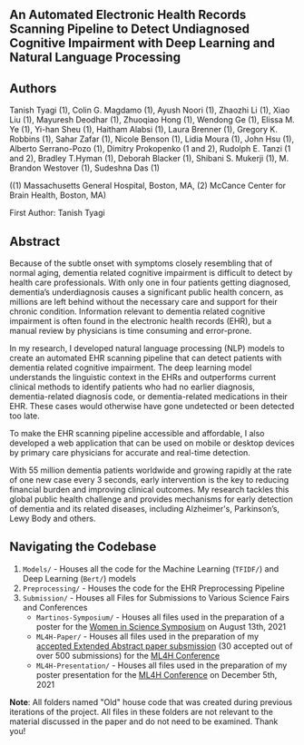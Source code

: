 
## An Automated Electronic Health Records Scanning Pipeline to Detect Undiagnosed Cognitive Impairment with Deep Learning and Natural Language Processing

## Authors
Tanish Tyagi (1), Colin G. Magdamo (1), Ayush Noori (1), Zhaozhi Li (1), Xiao Liu (1), Mayuresh Deodhar (1), Zhuoqiao Hong (1), Wendong Ge (1), Elissa M. Ye (1), Yi-han Sheu (1), Haitham Alabsi (1), Laura Brenner (1), Gregory K. Robbins (1), Sahar Zafar (1), Nicole Benson (1), Lidia Moura (1), John Hsu (1), Alberto Serrano-Pozo (1), Dimitry Prokopenko (1 and 2), Rudolph E. Tanzi (1 and 2), Bradley T.Hyman (1), Deborah Blacker (1), Shibani S. Mukerji (1), M. Brandon Westover (1), Sudeshna Das (1) 

((1) Massachusetts General Hospital, Boston, MA, (2) McCance Center for Brain Health, Boston, MA)

First Author: Tanish Tyagi

## Abstract
Because of the subtle onset with symptoms closely resembling that of normal aging, dementia related cognitive impairment is difficult to detect by health care professionals. With only one in four patients getting diagnosed, dementia’s underdiagnosis causes a significant public health concern, as millions are left behind without the necessary care and support for their chronic condition. Information relevant to dementia related cognitive impairment is often found in the electronic health records (EHR), but a manual review by physicians is time consuming and error-prone.

In my research, I developed natural language processing (NLP) models to create an automated EHR scanning pipeline that can detect patients with dementia related cognitive impairment. The deep learning model understands the linguistic context in the EHRs and outperforms current clinical methods to identify patients who had no earlier diagnosis, dementia-related diagnosis code, or dementia-related medications in their EHR. These cases would otherwise have gone undetected or been detected too late.

To make the EHR scanning pipeline accessible and affordable, I also developed a web application that can be used on mobile or desktop devices by primary care physicians for accurate and real-time detection.

With 55 million dementia patients worldwide and growing rapidly at the rate of one new case every 3 seconds, early intervention is the key to reducing financial burden and improving clinical outcomes. My research tackles this global public health challenge and provides mechanisms for early detection of dementia and its related diseases, including Alzheimer's, Parkinson’s, Lewy Body and others.

## Navigating the Codebase
1. ```Models/``` - Houses all the code for the Machine Learning (```TFIDF/```) and Deep Learning (```Bert/```) models 
2. ```Preprocessing/``` - Houses the code for the EHR Preprocessing Pipeline 
3.  ```Submission/``` - Houses all Files for Submissions to Various Science Fairs and Conferences
	*  ```Martinos-Symposium/``` - Houses all files used in the preparation of a poster for the [Women in Science Symposium](https://wis.martinos.org/mcss/) on August 13th, 2021 
	* ```ML4H-Paper/```  -  Houses all files used in the preparation of my [accepted Extended Abstract paper subsmission](https://arxiv.org/abs/2111.09115) (30 accepted out of over 500 submissions) for the [ML4H Conference](https://ml4health.github.io/2021/papers.html) 
	* ```ML4H-Presentation/```  - Houses all files used in the preparation of my poster  presentation for the [ML4H Conference](https://ml4health.github.io/2021/papers.html) on December 5th, 2021 

**Note**: All folders named "Old" house code that was created during previous iterations of the project. All files in these folders are not relevant to the material discussed in the paper and do not need to be examined. Thank you!
